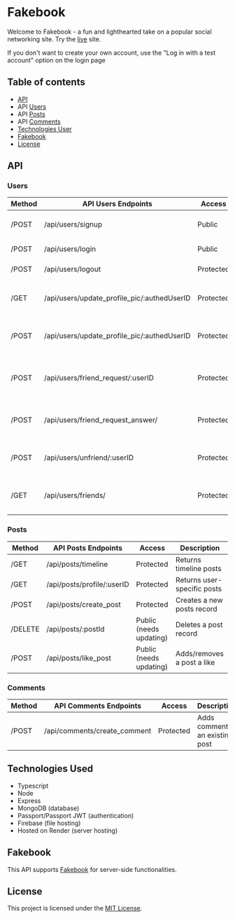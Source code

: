 # Fakebook

Welcome to Fakebook - a fun and lighthearted take on a popular social networking site. Try the [live](https://social-personal-project.netlify.app/) site.

If you don't want to create your own account, use the "Log in with a test account" option on the login page

## Table of contents

- [API](#api)
- API [Users](#users)
- API [Posts](#posts)
- API [Comments](#comments)
- [Technologies User](#technologies-used)
- [Fakebook](#fakebook)
- [License](#license)

## API

### Users

| **Method** | **API Users Endpoints**                     | **Access** | **Description**                            |
| ---------- | ------------------------------------------- | ---------- | ------------------------------------------ |
| /POST      | /api/users/signup                           | Public     | Create a new account                       |
| /POST      | /api/users/login                            | Public     | Login to app                               |
| /POST      | /api/users/logout                           | Protected  | Logout of app                              |
| /GET       | /api/users/update_profile_pic/:authedUserID | Protected  | Returns the user's profile picture         |
| /POST      | /api/users/update_profile_pic/:authedUserID | Protected  | Update the user's profile picture          |
| /POST      | /api/users/friend_request/:userID           | Protected  | Send another user a friend request         |
| /POST      | /api/users/friend_request_answer/           | Protected  | Accept a new friend request to friend list |
| /POST      | /api/users/unfriend/:userID                 | Protected  | Remove an existing friend from friend list |
| /GET       | /api/users/friends/                         | Protected  | Returns a list of all existing friends     |

### Posts

| **Method** | **API Posts Endpoints**    | **Access**              | **Description**             |
| ---------- | -------------------------- | ----------------------- | --------------------------- |
| /GET       | /api/posts/timeline        | Protected               | Returns timeline posts      |
| /GET       | /api/posts/profile/:userID | Protected               | Returns user-specific posts |
| /POST      | /api/posts/create_post     | Protected               | Creates a new posts record  |
| /DELETE    | /api/posts/:postId         | Public (needs updating) | Deletes a post record       |
| /POST      | /api/posts/like_post       | Public (needs updating) | Adds/removes a post a like  |

### Comments

| **Method** | **API Comments Endpoints**   | **Access** | **Description**                  |
| ---------- | ---------------------------- | ---------- | -------------------------------- |
| /POST      | /api/comments/create_comment | Protected  | Adds comment to an existing post |

## Technologies Used

- Typescript
- Node
- Express
- MongoDB (database)
- Passport/Passport JWT (authentication)
- Firebase (file hosting)
- Hosted on Render (server hosting)

## Fakebook

This API supports [Fakebook](https://github.com/fjuren/fakebook-frontend.git) for server-side functionalities.

## License

This project is licensed under the [MIT License](LICENSE).
